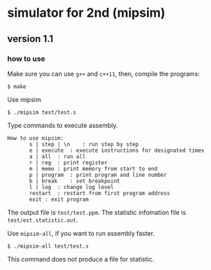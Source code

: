 # simulator for 2nd (mipsim)
## version 1.1
### how to use
Make sure you can use `g++` and `c++11`, then, compile the programs:

```
$ make
```


Use mipsim

```
$ ./mipsim test/test.s
```


Type commands to execute assembly.

```
How to use mipsim:
	   s | step | \n	: run step by step
	   e | execute 	: execute instructions for designated times
	   a | all	: run all
	   r | reg	: print register
	   m | memo	: print memory from start to end
	   p | program	: print program and line number
	   b | break	: set breakpoint
	   l | log	: change log level
	   restart	: restart from first program address
	   exit	: exit program
```

The output file is `test/test.ppm`. The statistic infomation file is `test/est.statistic.out`.


Use `mipsim-all`, if you want to run assembly faster.


```
$ ./mipsim-all test/test.s
```

This command does not produce a file for statistic.
